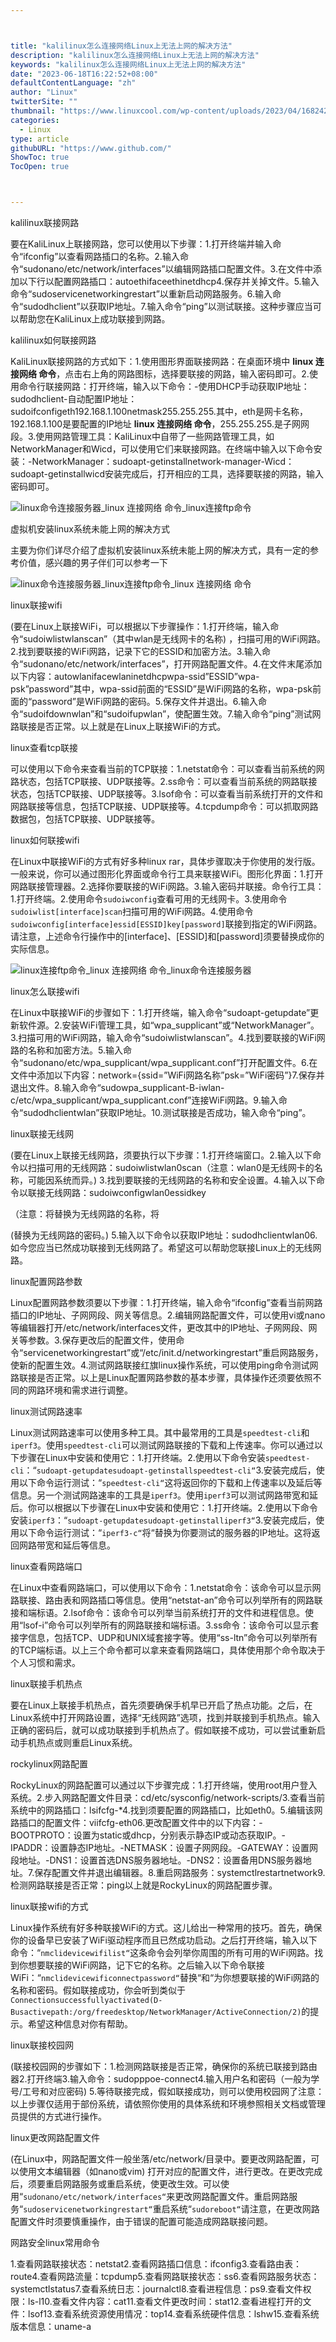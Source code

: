 ```yaml
---



title: "kalilinux怎么连接网络Linux上无法上网的解决方法"
description: "kalilinux怎么连接网络Linux上无法上网的解决方法"
keywords: "kalilinux怎么连接网络Linux上无法上网的解决方法"
date: "2023-06-18T16:22:52+08:00"
defaultContentLanguage: "zh"
author: "Linux"
twitterSite: ""
thumbnail: "https://www.linuxcool.com/wp-content/uploads/2023/04/1682425590263_2.png"
categories:
  - Linux
type: article
githubURL: "https://www.github.com/"
ShowToc: true
TocOpen: true



---
```


kalilinux联接网路

要在KaliLinux上联接网路，您可以使用以下步骤：1.打开终端并输入命令“ifconfig”以查看网路插口的名称。2.输入命令“sudonano/etc/network/interfaces”以编辑网路插口配置文件。3.在文件中添加以下行以配置网路插口：autoethifaceethinetdhcp4.保存并关掉文件。5.输入命令“sudoservicenetworkingrestart”以重新启动网路服务。6.输入命令“sudodhclient”以获取IP地址。7.输入命令“ping”以测试联接。这种步骤应当可以帮助您在KaliLinux上成功联接到网路。

kalilinux如何联接网路

KaliLinux联接网路的方式如下：1.使用图形界面联接网路：在桌面环境中 **linux 连接网络 命令**，点击右上角的网路图标，选择要联接的网路，输入密码即可。2.使用命令行联接网路：打开终端，输入以下命令：-使用DHCP手动获取IP地址：sudodhclient-自动配置IP地址：sudoifconfigeth192.168.1.100netmask255.255.255.其中，eth是网卡名称，192.168.1.100是要配置的IP地址 **linux 连接网络 命令**，255.255.255.是子网网段。3.使用网路管理工具：KaliLinux中自带了一些网路管理工具，如NetworkManager和Wicd，可以使用它们来联接网路。在终端中输入以下命令安装：-NetworkManager：sudoapt-getinstallnetwork-manager-Wicd：sudoapt-getinstallwicd安装完成后，打开相应的工具，选择要联接的网路，输入密码即可。

![linux命令连接服务器_linux 连接网络 命令_linux连接ftp命令](https://www.linuxcool.com/wp-content/uploads/2023/04/1682425590263_2.png)

虚拟机安装linux系统未能上网的解决方式

主要为你们详尽介绍了虚拟机安装linux系统未能上网的解决方式，具有一定的参考价值，感兴趣的男子伴们可以参考一下

![linux命令连接服务器_linux连接ftp命令_linux 连接网络 命令](https://www.linuxcool.com/wp-content/uploads/2023/04/1682425590263_4.png)

linux联接wifi

(要在Linux上联接WiFi，可以根据以下步骤操作：1.打开终端，输入命令“sudoiwlistwlanscan”（其中wlan是无线网卡的名称) ，扫描可用的WiFi网路。2.找到要联接的WiFi网路，记录下它的ESSID和加密方法。3.输入命令“sudonano/etc/network/interfaces”，打开网路配置文件。4.在文件末尾添加以下内容：autowlanifacewlaninetdhcpwpa-ssid”ESSID”wpa-psk”password”其中，wpa-ssid前面的“ESSID”是WiFi网路的名称，wpa-psk前面的“password”是WiFi网路的密码。5.保存文件并退出。6.输入命令“sudoifdownwlan”和“sudoifupwlan”，使配置生效。7.输入命令“ping”测试网路联接是否正常。以上就是在Linux上联接WiFi的方式。

linux查看tcp联接

可以使用以下命令来查看当前的TCP联接：1.netstat命令：可以查看当前系统的网路状态，包括TCP联接、UDP联接等。2.ss命令：可以查看当前系统的网路联接状态，包括TCP联接、UDP联接等。3.lsof命令：可以查看当前系统打开的文件和网路联接等信息，包括TCP联接、UDP联接等。4.tcpdump命令：可以抓取网路数据包，包括TCP联接、UDP联接等。

linux如何联接wifi

在Linux中联接WiFi的方式有好多种linux rar，具体步骤取决于你使用的发行版。一般来说，你可以通过图形化界面或命令行工具来联接WiFi。图形化界面：1.打开网路联接管理器。2.选择你要联接的WiFi网路。3.输入密码并联接。命令行工具：1.打开终端。2.使用命令`sudoiwconfig`查看可用的无线网卡。3.使用命令`sudoiwlist[interface]scan`扫描可用的WiFi网路。4.使用命令`sudoiwconfig[interface]essid[ESSID]key[password]`联接到指定的WiFi网路。请注意，上述命令行操作中的[interface]、[ESSID]和[password]须要替换成你的实际信息。

![linux连接ftp命令_linux 连接网络 命令_linux命令连接服务器](https://www.linuxcool.com/wp-content/uploads/2023/04/1682425590263_7.webp)

linux怎么联接wifi

在Linux中联接WiFi的步骤如下：1.打开终端，输入命令“sudoapt-getupdate”更新软件源。2.安装WiFi管理工具，如“wpa_supplicant”或“NetworkManager”。3.扫描可用的WiFi网路，输入命令“sudoiwlistwlanscan”。4.找到要联接的WiFi网路的名称和加密方法。5.输入命令“sudonano/etc/wpa_supplicant/wpa_supplicant.conf”打开配置文件。6.在文件中添加以下内容：network={ssid=”WiFi网路名称”psk=”WiFi密码”}7.保存并退出文件。8.输入命令“sudowpa_supplicant-B-iwlan-c/etc/wpa_supplicant/wpa_supplicant.conf”连接WiFi网路。9.输入命令“sudodhclientwlan”获取IP地址。10.测试联接是否成功，输入命令“ping”。

linux联接无线网

(要在Linux上联接无线网路，须要执行以下步骤：1.打开终端窗口。2.输入以下命令以扫描可用的无线网路：sudoiwlistwlan0scan（注意：wlan0是无线网卡的名称，可能因系统而异。) 3.找到要联接的无线网路的名称和安全设置。4.输入以下命令以联接无线网路：sudoiwconfigwlan0essidkey

（注意：将替换为无线网路的名称，将

(替换为无线网路的密码。) 5.输入以下命令以获取IP地址：sudodhclientwlan06.如今您应当已然成功联接到无线网路了。希望这可以帮助您联接Linux上的无线网路。

linux配置网路参数

Linux配置网路参数须要以下步骤：1.打开终端，输入命令“ifconfig”查看当前网路插口的IP地址、子网网段、网关等信息。2.编辑网路配置文件，可以使用vi或nano等编辑器打开/etc/network/interfaces文件，更改其中的IP地址、子网网段、网关等参数。3.保存更改后的配置文件，使用命令“servicenetworkingrestart”或“/etc/init.d/networkingrestart”重启网路服务，使新的配置生效。4.测试网路联接红旗linux操作系统，可以使用ping命令测试网路联接是否正常。以上是Linux配置网路参数的基本步骤，具体操作还须要依照不同的网路环境和需求进行调整。

linux测试网路速率

Linux测试网路速率可以使用多种工具。其中最常用的工具是`speedtest-cli`和`iperf3`。使用`speedtest-cli`可以测试网路联接的下载和上传速率。你可以通过以下步骤在Linux中安装和使用它：1.打开终端。2.使用以下命令安装`speedtest-cli`：“`sudoapt-getupdatesudoapt-getinstallspeedtest-cli“`3.安装完成后，使用以下命令运行测试：“`speedtest-cli“`这将返回你的下载和上传速率以及延后等信息。另一个测试网路速率的工具是`iperf3`。使用`iperf3`可以测试网路带宽和延后。你可以根据以下步骤在Linux中安装和使用它：1.打开终端。2.使用以下命令安装`iperf3`：“`sudoapt-getupdatesudoapt-getinstalliperf3“`3.安装完成后，使用以下命令运行测试：“`iperf3-c“`将“替换为你要测试的服务器的IP地址。这将返回网路带宽和延后等信息。

linux查看网路端口

在Linux中查看网路端口，可以使用以下命令：1.netstat命令：该命令可以显示网路联接、路由表和网路插口等信息。使用“netstat-an”命令可以列举所有的网路联接和端标语。2.lsof命令：该命令可以列举当前系统打开的文件和进程信息。使用“lsof-i”命令可以列举所有的网路联接和端标语。3.ss命令：该命令可以显示套接字信息，包括TCP、UDP和UNIX域套接字等。使用“ss-ltn”命令可以列举所有的TCP端标语。以上三个命令都可以拿来查看网路端口，具体使用那个命令取决于个人习惯和需求。

linux联接手机热点

要在Linux上联接手机热点，首先须要确保手机早已开启了热点功能。之后，在Linux系统中打开网路设置，选择“无线网路”选项，找到并联接到手机热点。输入正确的密码后，就可以成功联接到手机热点了。假如联接不成功，可以尝试重新启动手机热点或则重启Linux系统。

rockylinux网路配置

RockyLinux的网路配置可以通过以下步骤完成：1.打开终端，使用root用户登入系统。2.步入网路配置文件目录：cd/etc/sysconfig/network-scripts/3.查看当前系统中的网路插口：lsifcfg-*4.找到须要配置的网路插口，比如eth0。5.编辑该网路插口的配置文件：viifcfg-eth06.更改配置文件中的以下内容：-BOOTPROTO：设置为static或dhcp，分别表示静态IP或动态获取IP。-IPADDR：设置静态IP地址。-NETMASK：设置子网网段。-GATEWAY：设置网段地址。-DNS1：设置首选DNS服务器地址。-DNS2：设置备用DNS服务器地址。7.保存配置文件并退出编辑器。8.重启网路服务：systemctlrestartnetwork9.检测网路联接是否正常：ping以上就是RockyLinux的网路配置步骤。

linux联接wifi的方式

Linux操作系统有好多种联接WiFi的方式。这儿给出一种常用的技巧。首先，确保你的设备早已安装了WiFi驱动程序而且已然成功启动。之后打开终端，输入以下命令：“`nmclidevicewifilist“`这条命令会列举你周围的所有可用的WiFi网路。找到你想要联接的WiFi网路，记下它的名称。之后输入以下命令联接WiFi：“`nmclidevicewificonnectpassword“`替换“和“为你想要联接的WiFi网路的名称和密码。假如联接成功，你会听到类似于`Connectionsuccessfullyactivated(D-Busactivepath:/org/freedesktop/NetworkManager/ActiveConnection/2)`的提示。希望这种信息对你有帮助。

linux联接校园网

(联接校园网的步骤如下：1.检测网路联接是否正常，确保你的系统已联接到路由器2.打开终端3.输入命令：sudopppoe-connect4.输入用户名和密码（一般为学号/工号和对应密码) 5.等待联接完成，假如联接成功，则可以使用校园网了注意：以上步骤仅适用于部份系统，请依照你使用的具体系统和环境参照相关文档或管理员提供的方式进行操作。

linux更改网路配置文件

(在Linux中，网路配置文件一般坐落/etc/network/目录中。要更改网路配置，可以使用文本编辑器（如nano或vim) 打开对应的配置文件，进行更改。在更改完成后，须要重启网路服务或重启系统，使更改生效。可以使用“`sudonano/etc/network/interfaces“`来更改网路配置文件。重启网路服务“`sudoservicenetworkingrestart“`重启系统“`sudoreboot“`请注意，在更改网路配置文件时须要慎重操作，由于错误的配置可能造成网路联接问题。

网路安全linux常用命令

1.查看网路联接状态：netstat2.查看网路插口信息：ifconfig3.查看路由表：route4.查看网路流量：tcpdump5.查看网路联接状态：ss6.查看网路服务状态：systemctlstatus7.查看系统日志：journalctl8.查看进程信息：ps9.查看文件权限：ls-l10.查看文件内容：cat11.查看文件更改时间：stat12.查看进程打开的文件：lsof13.查看系统资源使用情况：top14.查看系统硬件信息：lshw15.查看系统版本信息：uname-a